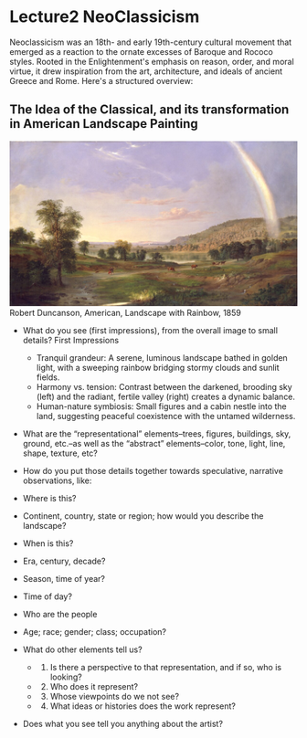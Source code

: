 # Lecture2 NeoClassicism
Neoclassicism was an 18th- and early 19th-century cultural movement that emerged as a reaction to the ornate excesses of Baroque and Rococo styles. Rooted in the Enlightenment's emphasis on reason, order, and moral virtue, it drew inspiration from the art, architecture, and ideals of ancient Greece and Rome. Here's a structured overview:
## The Idea of the Classical, and its transformation in American Landscape Painting
![Robert Duncanson, American, Landscape with Rainbow, 1859](./lecture-2.jpg "Robert Duncanson, American, Landscape with Rainbow, 1859")
Robert Duncanson, American, Landscape with Rainbow, 1859
 - What do you see (first impressions), from the overall image to small details?
    First Impressions
    - Tranquil grandeur: A serene, luminous landscape bathed in golden light, with a sweeping rainbow bridging stormy clouds and sunlit fields.
    - Harmony vs. tension: Contrast between the darkened, brooding sky (left) and the radiant, fertile valley (right) creates a dynamic balance.
    - Human-nature symbiosis: Small figures and a cabin nestle into the land, suggesting peaceful coexistence with the untamed wilderness.

 - What are the “representational” elements–trees, figures, buildings, sky, ground, etc.–as well as the “abstract” elements–color, tone, light, line, shape, texture, etc?
- How do you put those details together towards speculative, narrative observations, like:
- Where is this?
- Continent, country, state or region; how would you describe the landscape?
- When is this?
- Era, century, decade?
- Season, time of year?
- Time of day?
- Who are the people
- Age; race; gender; class; occupation?
- What do other elements tell us?
    - 1. Is there a perspective to that representation, and if so, who is looking?
    - 2. Who does it represent?
    - 3. Whose viewpoints do we not see?
    - 4. What ideas or histories does the work represent?
- Does what you see tell you anything about the artist?


